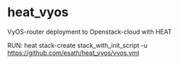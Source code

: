 # heat_vyos
VyOS-router deployment to Openstack-cloud with HEAT

RUN:
heat stack-create stack_with_init_script -u https://github.com/esath/heat_vyos/vyos.yml
